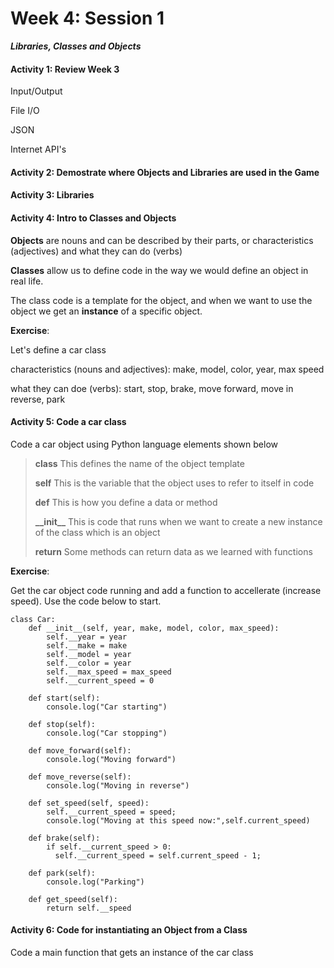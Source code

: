 # Week 4: Session 1

_**Libraries, Classes and Objects**_

#### Activity 1: Review Week 3

Input/Output

File I/O

JSON

Internet API's

#### Activity 2: Demostrate where Objects and Libraries are used in the Game

#### Activity 3: Libraries

#### Activity 4: Intro to Classes and Objects

**Objects** are nouns and can be described by their parts, or characteristics \(adjectives\) and what they can do \(verbs\)

**Classes** allow us to define code in the way we would define an object in real life.

The class code is a template for the object, and when we want to use the object we get an **instance** of a specific object.

**Exercise**:

Let's define a car class

characteristics \(nouns and adjectives\): make, model, color, year, max speed

what they can doe \(verbs\): start, stop, brake, move forward, move in reverse, park

#### Activity 5: Code a car class

Code a car object using Python language elements shown below

> **class**     This defines the name of the object template
>
> **self**        This is the variable that the object uses to refer to itself in code
>
> **def**        This is how you define a data or method
>
> **\_\_init\_\_**  This is code that runs when we want to create a new instance of the class which is an object
>
> **return**    Some methods can return data as we learned with functions

**Exercise**:

Get the car object code running and add a function to accellerate \(increase speed\). Use the code below to start.

```
class Car:
    def __init__(self, year, make, model, color, max_speed):
        self.__year = year
        self.__make = make
        self.__model = year
        self.__color = year
        self.__max_speed = max_speed
        self.__current_speed = 0

    def start(self):
        console.log("Car starting")

    def stop(self):
        console.log("Car stopping")

    def move_forward(self):
        console.log("Moving forward")

    def move_reverse(self):
        console.log("Moving in reverse")

    def set_speed(self, speed):
        self.__current_speed = speed;
        console.log("Moving at this speed now:",self.current_speed)

    def brake(self):
        if self.__current_speed > 0:
          self.__current_speed = self.current_speed - 1;

    def park(self):
        console.log("Parking")

    def get_speed(self):
        return self.__speed
```

#### Activity 6: Code for instantiating an Object from a Class

Code a main function that gets an instance of the car class

